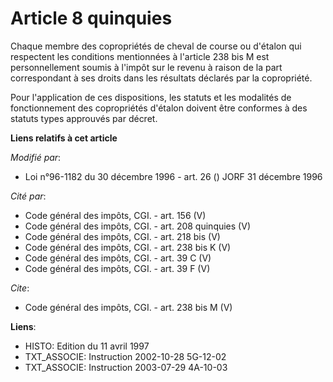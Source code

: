 # Article 8 quinquies

Chaque membre des copropriétés de cheval de course ou d'étalon qui respectent les conditions mentionnées à l'article 238 bis
M est personnellement soumis à l'impôt sur le revenu à raison de la part correspondant à ses droits dans les résultats
déclarés par la copropriété. 

Pour l'application de ces dispositions, les statuts et les modalités de fonctionnement des copropriétés d'étalon doivent être
conformes à des statuts types approuvés par décret.

**Liens relatifs à cet article**

_Modifié par_:

  - Loi n°96-1182 du 30 décembre 1996 - art. 26 () JORF 31 décembre 1996

_Cité par_:

  - Code général des impôts, CGI. - art. 156 (V)
  - Code général des impôts, CGI. - art. 208 quinquies (V)
  - Code général des impôts, CGI. - art. 218 bis (V)
  - Code général des impôts, CGI. - art. 238 bis K (V)
  - Code général des impôts, CGI. - art. 39 C (V)
  - Code général des impôts, CGI. - art. 39 F (V)

_Cite_:

  - Code général des impôts, CGI. - art. 238 bis M (V)

**Liens**:

  - HISTO: Edition du 11 avril 1997
  - TXT_ASSOCIE: Instruction 2002-10-28 5G-12-02
  - TXT_ASSOCIE: Instruction 2003-07-29 4A-10-03
